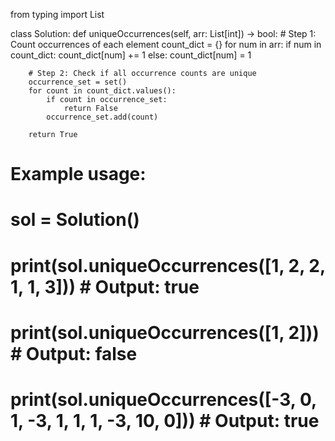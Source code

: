 from typing import List

class Solution:
    def uniqueOccurrences(self, arr: List[int]) -> bool:
        # Step 1: Count occurrences of each element
        count_dict = {}
        for num in arr:
            if num in count_dict:
                count_dict[num] += 1
            else:
                count_dict[num] = 1
        
        # Step 2: Check if all occurrence counts are unique
        occurrence_set = set()
        for count in count_dict.values():
            if count in occurrence_set:
                return False
            occurrence_set.add(count)
        
        return True

# Example usage:
# sol = Solution()
# print(sol.uniqueOccurrences([1, 2, 2, 1, 1, 3]))  # Output: true
# print(sol.uniqueOccurrences([1, 2]))  # Output: false
# print(sol.uniqueOccurrences([-3, 0, 1, -3, 1, 1, 1, -3, 10, 0]))  # Output: true
